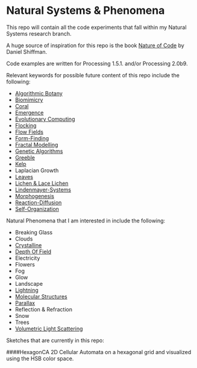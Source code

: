Natural Systems & Phenomena
=======================

This repo will contain all the code experiments that fall within my Natural Systems research branch.

A huge source of inspiration for this repo is the book [Nature of Code](http://natureofcode.com/book/) by Daniel Shiffman.

Code examples are written for Processing 1.5.1. and/or Processing 2.0b9.

Relevant keywords for possible future content of this repo include the following:

- [Algorithmic Botany](http://algorithmicbotany.org/papers/)
- [Biomimicry](http://en.wikipedia.org/wiki/Biomimicry)
- [Coral](http://en.wikipedia.org/wiki/Coral)
- [Emergence](http://en.wikipedia.org/wiki/Emergence)
- [Evolutionary Computing](http://en.wikipedia.org/wiki/Evolutionary_computation)
- [Flocking](http://en.wikipedia.org/wiki/Flocking_%28behavior%29)
- [Flow Fields](http://en.wikipedia.org/wiki/Vector_field)
- [Form-Finding](http://en.wikipedia.org/wiki/Stretched_grid_method)
- [Fractal Modelling](http://en.wikipedia.org/wiki/Fractal)
- [Genetic Algorithms](http://en.wikipedia.org/wiki/Genetic_algorithm)
- [Greeble](http://en.wikipedia.org/wiki/Greeble)
- [Kelp](http://en.wikipedia.org/wiki/Kelp)
- Laplacian Growth
- [Leaves](http://en.wikipedia.org/wiki/Leaves)
- [Lichen & Lace Lichen](http://en.wikipedia.org/wiki/Lichen)
- [Lindenmayer-Systems](http://en.wikipedia.org/wiki/L-system)
- [Morphogenesis](http://en.wikipedia.org/wiki/Morphogenesis)
- [Reaction-Diffusion](http://en.wikipedia.org/wiki/Reaction-diffusion)
- [Self-Organization](http://en.wikipedia.org/wiki/Self-Organization)

Natural Phenomena that I am interested in include the following:

- Breaking Glass
- Clouds
- [Crystalline](http://en.wikipedia.org/wiki/Crystals)
- [Depth Of Field](http://en.wikipedia.org/wiki/Depth_of_field)
- Electricity
- Flowers
- Fog
- Glow
- Landscape
- [Lightning](http://en.wikipedia.org/wiki/Lightning)
- [Molecular Structures](http://en.wikipedia.org/wiki/Molecular_structures)
- [Parallax](http://en.wikipedia.org/wiki/Parallax)
- Reflection & Refraction
- Snow
- Trees
- [Volumetric Light Scattering](http://http.developer.nvidia.com/GPUGems3/gpugems3_ch13.html)

Sketches that are currently in this repo:

####HexagonCA
2D Cellular Automata on a hexagonal grid and visualized using the HSB color space.
